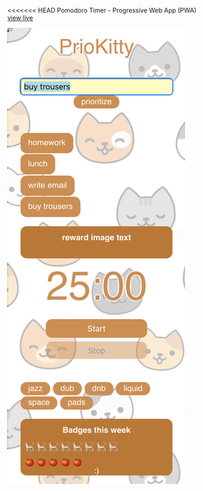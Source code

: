 <<<<<<< HEAD
Pomodoro Timer - Progressive Web App (PWA) <br>
[view live](https://j-grosse.github.io/PrioKitty-App)

![](app.png)